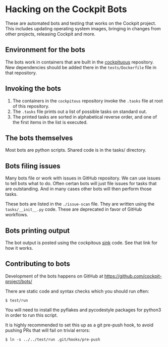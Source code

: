 # Hacking on the Cockpit Bots

These are automated bots and testing that works on the Cockpit project. This
includes updating operating system images, bringing in changes from other
projects, releasing Cockpit and more.

## Environment for the bots

The bots work in containers that are built in the [cockpituous](https://github.com/cockpit-project/cockpituous)
repository. New dependencies should be added there in the `tests/Dockerfile`
file in that repository.

## Invoking the bots

 1. The containers in the `cockpitous` repository invoke the `.tasks` file
at root of this repository.
 1. The ```.tasks``` file prints out a list of possible tasks on standard out.
 1. The printed tasks are sorted in alphabetical reverse order, and one of the
first items in the list is executed.

## The bots themselves

Most bots are python scripts. Shared code is in the tasks/ directory.

## Bots filing issues

Many bots file or work with issues in GitHub repository. We can use issues to tell
bots what to do. Often certan bots will just file issues for tasks that are outstanding.
And in many cases other bots will then perform those tasks.

These bots are listed in the `./issue-scan` file. They are written using the
`tasks/__init__.py` code. These are deprecated in favor of GitHub workflows.

## Bots printing output

The bot output is posted using the cockpitous [sink](https://github.com/cockpit-project/cockpituous/tree/main/sink) code. See that link for how it works.

## Contributing to bots

Development of the bots happens on GitHub at https://github.com/cockpit-project/bots/

There are static code and syntax checks which you should run often:

    $ test/run

You will need to install the pyflakes and pycodestyle packages for python3 in
order to run this script.

It is highly recommended to set this up as a git pre-push hook, to avoid
pushing PRs that will fail on trivial errors:

    $ ln -s ../../test/run .git/hooks/pre-push
